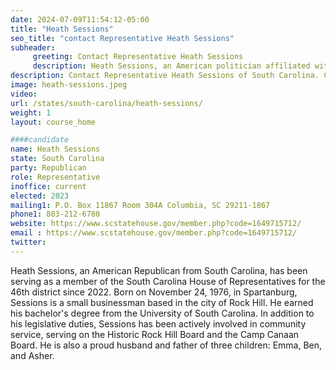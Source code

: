 ```yaml
---
date: 2024-07-09T11:54:12-05:00
title: "Heath Sessions"
seo_title: "contact Representative Heath Sessions"
subheader:
     greeting: Contact Representative Heath Sessions
     description: Heath Sessions, an American politician affiliated with the Republican Party, assumed office as a member of the South Carolina House of Representatives, representing District 46, on November 14, 2022.
description: Contact Representative Heath Sessions of South Carolina. Contact information for Heath Sessions includes email address, phone number, and mailing address.
image: heath-sessions.jpeg
video:
url: /states/south-carolina/heath-sessions/
weight: 1
layout: course_home

####candidate
name: Heath Sessions
state: South Carolina
party: Republican
role: Representative
inoffice: current
elected: 2023
mailing1: P.O. Box 11867 Room 304A Columbia, SC 29211-1867
phone1: 803-212-6780
website: https://www.scstatehouse.gov/member.php?code=1649715712/
email : https://www.scstatehouse.gov/member.php?code=1649715712/
twitter: 
---
```

Heath Sessions, an American Republican from South Carolina, has been serving as a member of the South Carolina House of Representatives for the 46th district since 2022. Born on November 24, 1976, in Spartanburg, Sessions is a small businessman based in the city of Rock Hill. He earned his bachelor's degree from the University of South Carolina. In addition to his legislative duties, Sessions has been actively involved in community service, serving on the Historic Rock Hill Board and the Camp Canaan Board. He is also a proud husband and father of three children: Emma, Ben, and Asher.

